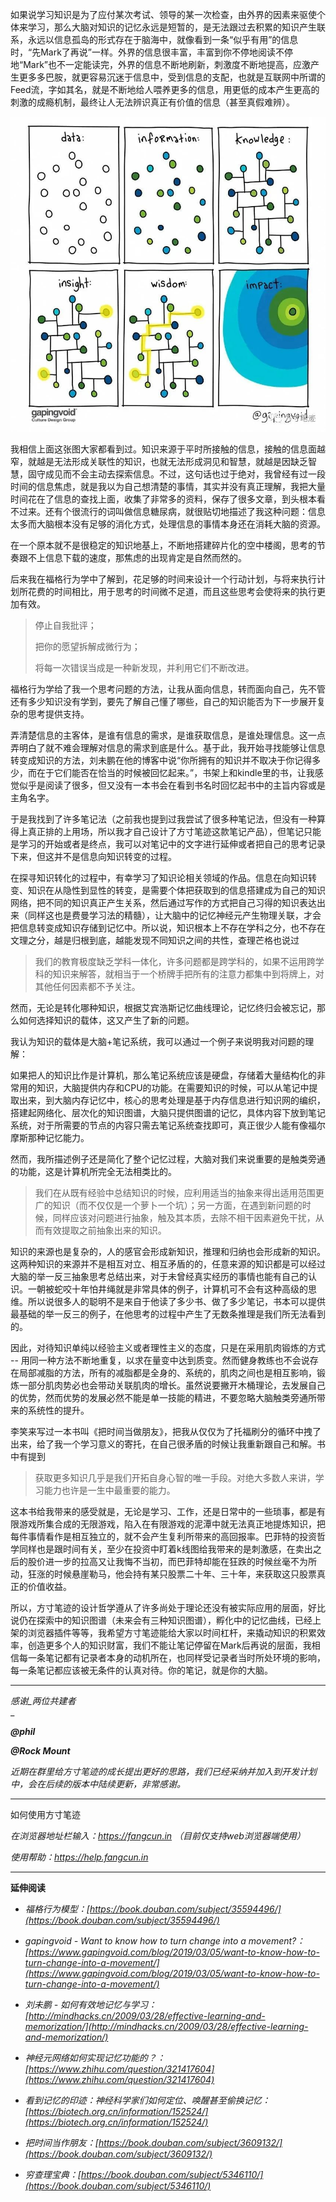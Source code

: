 如果说学习知识是为了应付某次考试、领导的某一次检查，由外界的因素来驱使个体来学习，那么大脑对知识的记忆永远是短暂的，是无法跟过去积累的知识产生联系，永远以信息孤岛的形式存在于脑海中，就像看到一条“似乎有用”的信息时，“先Mark了再说”一样。外界的信息很丰富，丰富到你不停地阅读不停地“Mark”也不一定能读完，外界的信息不断地刷新，刺激度不断地提高，应激产生更多多巴胺，就更容易沉迷于信息中，受到信息的支配，也就是互联网中所谓的Feed流，字如其名，就是不断地给人喂养更多的信息，用更低的成本产生更高的刺激的成瘾机制，最终让人无法辨识真正有价值的信息（甚至真假难辨）。

![图片](./assets/knowledge.jpg)

我相信上面这张图大家都看到过。知识来源于平时所接触的信息，接触的信息面越窄，就越是无法形成关联性的知识，也就无法形成洞见和智慧，就越是因缺乏智慧，固守成见而不会主动去探索信息。不过，这句话也过于绝对，我曾经有过一段时间的信息焦虑，就是我以为自己想清楚的事情，其实并没有真正理解，我把大量时间花在了信息的查找上面，收集了非常多的资料，保存了很多文章，到头根本看不过来。还有个很流行的词叫做信息糖尿病，就很贴切地描述了我这种问题：信息太多而大脑根本没有足够的消化方式，处理信息的事情本身还在消耗大脑的资源。

在一个原本就不是很稳定的知识地基上，不断地搭建碎片化的空中楼阁，思考的节奏跟不上信息下载的速度，那焦虑的出现肯定是自然而然的。

后来我在福格行为学中了解到，花足够的时间来设计一个行动计划，与将来执行计划所花费的时间相比，用于思考的时间微不足道，而且这些思考会使将来的执行更加有效。

> 停止自我批评；
> 
> 把你的愿望拆解成微行为；
> 
> 将每一次错误当成是一种新发现，并利用它们不断改进。

福格行为学给了我一个思考问题的方法，让我从面向信息，转而面向自己，先不管还有多少知识没有学到，要先了解自己懂了哪些，自己的知识能否为下一步展开复杂的思考提供支持。

弄清楚信息的主客体，是谁有信息的需求，是谁获取信息，是谁处理信息。这一点弄明白了就不难会理解对信息的需求到底是什么。基于此，我开始寻找能够让信息转变成知识的方法，刘未鹏在他的博客中说“你所拥有的知识并不取决于你记得多少，而在于它们能否在恰当的时候被回忆起来。”，书架上和kindle里的书，让我感觉似乎是阅读了很多，但又没有一本书会在看到书名时回忆起书中的主旨内容或是主角名字。

于是我找到了许多笔记法（之前我也提到过我尝试了很多种笔记法，但没有一种算得上真正排的上用场，所以我才自己设计了方寸笔迹这款笔记产品），但笔记只能是学习的开始或者是终点，我可以对笔记中的文字进行延伸或者把自己的思考记录下来，但这并不是信息向知识转变的过程。

在探寻知识转化的过程中，有幸学习了知识论相关领域的作品。信息在向知识转变、知识在从隐性到显性的转变，是需要个体把获取到的信息搭建成为自己的知识网络，把不同的知识真正产生关系，然后通过写作的方式把自己习得的知识表达出来（同样这也是费曼学习法的精髓），让大脑中的记忆神经元产生物理关联，才会把信息转变成知识存储到记忆中。所以说，知识根本上不存在学科之分，也不存在文理之分，越是归根到底，越能发现不同知识之间的共性，查理芒格也说过

> 我们的教育极度缺乏学科一体化，许多问题都是跨学科的，如果不运用跨学科的知识来解答，就相当于一个桥牌手把所有的注意力都集中到将牌上，对其他任何因素都不予关注。

然而，无论是转化哪种知识，根据艾宾浩斯记忆曲线理论，记忆终归会被忘记，那么如何选择知识的载体，这又产生了新的问题。

我认为知识的载体是大脑+笔记系统，我可以通过一个例子来说明我对问题的理解：

如果把人的知识比作是计算机，那么笔记系统应该是硬盘，存储着大量结构化的非常用的知识，大脑提供内存和CPU的功能。在需要知识的时候，可以从笔记中提取出来，到大脑内存记忆中，核心的思考处理是基于内存信息进行知识网的编织，搭建起网络化、层次化的知识图谱，大脑只提供图谱的记忆，具体内容下放到笔记系统，对于所需要的节点的内容只需去笔记系统查找即可，真正很少人能有像福尔摩斯那种记忆能力。

然而，我所描述例子还是简化了整个记忆过程，大脑对我们来说重要的是触类旁通的功能，这是计算机所完全无法相类比的。

> 我们在从既有经验中总结知识的时候，应利用适当的抽象来得出适用范围更广的知识（而不仅仅是一个萝卜一个坑）；另一方面，在遇到新问题的时候，同样应该对问题进行抽象，触及其本质，去除不相干因素避免干扰，从而有效提取之前抽象出来的知识。

知识的来源也是复杂的，人的感官会形成新知识，推理和归纳也会形成新的知识。这两种知识的来源并不是相互对立、相互矛盾的的，任意来源的知识都是可以经过大脑的举一反三抽象思考总结出来，对于未曾经真实经历的事情也能有自己的认识。一朝被蛇咬十年怕井绳就是非常具体的例子，计算机可不会有这种高级的思维。所以说很多人的聪明不是来自于他读了多少书、做了多少笔记，书本可以提供最基础的举一反三的例子，在他思考的过程中产生了无数条推理是我们所无法看到的。

因此，对待知识单纯以经验主义或者理性主义的态度，只是在采用肌肉锻炼的方式 -- 用同一种方法不断地重复，以求在量变中达到质变。然而健身教练也不会说存在局部减脂的方法，所有的减脂都是全身的、系统的，肌肉之间也是相互影响，锻炼一部分肌肉势必也会带动关联肌肉的增长。虽然说要撇开木桶理论，去发展自己的优势，然而优势的发展必然不能是单一技能的精进，不要忽略大脑触类旁通所带来的系统性的提升。

李笑来写过一本书叫《把时间当做朋友》，把我从仅仅为了托福刷分的循环中拽了出来，给了我一个学习意义的寄托，在自己很矛盾的时候让我重新跟自己和解。书中有提到

> 获取更多知识几乎是我们开拓自身心智的唯一手段。对绝大多数人来讲，学习能力也许是一生中最重要的能力。

这本书给我带来的感受就是，无论是学习、工作，还是日常中的一些琐事，都是有限游戏所集合成的无限游戏，陷入在有限游戏的泥潭中就无法真正地提炼知识，把每件事情看作是相互独立的，就不会产生复利所带来的高回报率。巴菲特的投资哲学同样也是跟时间有关，至少在投资中盯着k线图给我带来的是刺激感，在卖出之后的股价进一步的拉高又让我悔不当初，而巴菲特却能在狂跌的时候丝毫不为所动，狂涨的时候悬崖勒马，他会持有某只股票二十年、三十年，来获取这只股票真正的价值收益。

所以，方寸笔迹的设计哲学遵从了许多尚处于理论还没有被实际应用的层面，好比说仍在探索中的知识图谱（未来会有三种知识图谱），孵化中的记忆曲线，已经上架的浏览器插件等等，我希望方寸笔迹能给大家以时间杠杆，来撬动知识的积累效率，创造更多个人的知识财富，我们不能让笔记停留在Mark后再说的层面，我相信每一条笔记都有记录者本身的动机所在，也同样受记录者当时所处环境的影响，每一条笔记都应该被无条件的认真对待。你的笔记，就是你的大脑。

___

_感谢_两位共建者_  
_

**_@phil_**

**_@Rock Mount_**

_近期在群里给方寸笔迹的成长提出更好的思路，我们已经采纳并加入到开发计划中，会在后续的版本中陆续更新，非常感谢。_

___

如何使用方寸笔迹

_在浏览器地址栏输入：https://fangcun.in （目前仅支持web浏览器端使用）_

_使用帮助：https://help.fangcun.in_

___

**延伸阅读**

-   _福格行为模型：[https://book.douban.com/subject/35594496/](https://book.douban.com/subject/35594496/)_
    
-   _gapingvoid - Want to know how to turn change into a movement?：[https://www.gapingvoid.com/blog/2019/03/05/want-to-know-how-to-turn-change-into-a-movement/](https://www.gapingvoid.com/blog/2019/03/05/want-to-know-how-to-turn-change-into-a-movement/)_
    
-   _刘未鹏 - 如何有效地记忆与学习：[http://mindhacks.cn/2009/03/28/effective-learning-and-memorization/](http://mindhacks.cn/2009/03/28/effective-learning-and-memorization/)_
    
-   _神经元网络如何实现记忆功能的？：[https://www.zhihu.com/question/321417604](https://www.zhihu.com/question/321417604)_
    
-   _看到记忆的印迹：神经科学家们如何定位、唤醒甚至偷换记忆：[https://biotech.org.cn/information/152524/](https://biotech.org.cn/information/152524/)_
    
-   _把时间当作朋友：[https://book.douban.com/subject/3609132/](https://book.douban.com/subject/3609132/)_
    
-   _穷查理宝典：[https://book.douban.com/subject/5346110/](https://book.douban.com/subject/5346110/)_